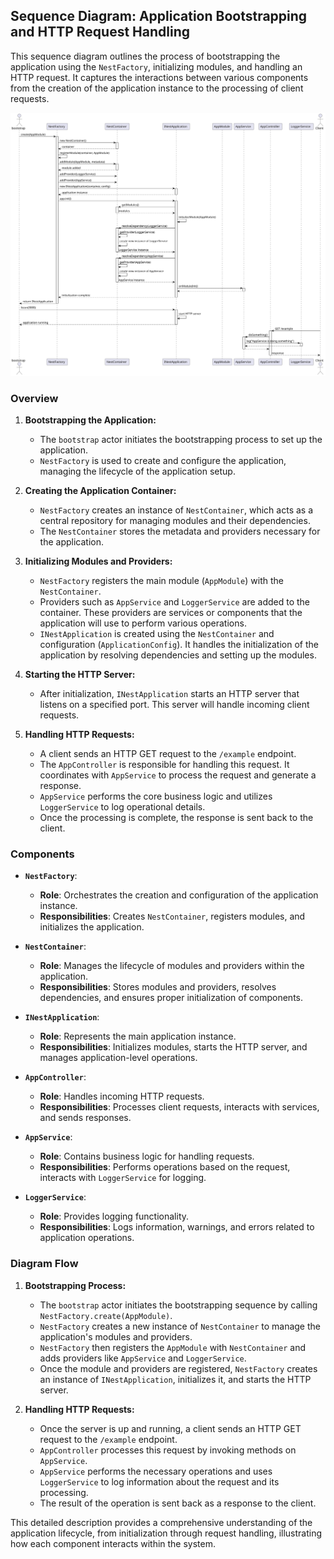 ## Sequence Diagram: Application Bootstrapping and HTTP Request Handling

This sequence diagram outlines the process of bootstrapping the application using the `NestFactory`, initializing
modules, and handling an HTTP request. It captures the interactions between various components from the creation of the
application instance to the processing of client requests.

![Bootstrapping Process](https://raw.githubusercontent.com/Rohitkumar-u1y6l/nestjs-clone/main/assets/nestjs-bootstrapping-process.svg)

### Overview

1. **Bootstrapping the Application:**

    - The `bootstrap` actor initiates the bootstrapping process to set up the application.
    - `NestFactory` is used to create and configure the application, managing the lifecycle of the application setup.

2. **Creating the Application Container:**

    - `NestFactory` creates an instance of `NestContainer`, which acts as a central repository for managing modules and
      their dependencies.
    - The `NestContainer` stores the metadata and providers necessary for the application.

3. **Initializing Modules and Providers:**

    - `NestFactory` registers the main module (`AppModule`) with the `NestContainer`.
    - Providers such as `AppService` and `LoggerService` are added to the container. These providers are services or
      components that the application will use to perform various operations.
    - `INestApplication` is created using the `NestContainer` and configuration (`ApplicationConfig`). It handles the
      initialization of the application by resolving dependencies and setting up the modules.

4. **Starting the HTTP Server:**

    - After initialization, `INestApplication` starts an HTTP server that listens on a specified port. This server will
      handle incoming client requests.

5. **Handling HTTP Requests:**
    - A client sends an HTTP GET request to the `/example` endpoint.
    - The `AppController` is responsible for handling this request. It coordinates with `AppService` to process the
      request and generate a response.
    - `AppService` performs the core business logic and utilizes `LoggerService` to log operational details.
    - Once the processing is complete, the response is sent back to the client.

### Components

- **`NestFactory`**:

    - **Role**: Orchestrates the creation and configuration of the application instance.
    - **Responsibilities**: Creates `NestContainer`, registers modules, and initializes the application.

- **`NestContainer`**:

    - **Role**: Manages the lifecycle of modules and providers within the application.
    - **Responsibilities**: Stores modules and providers, resolves dependencies, and ensures proper initialization of
      components.

- **`INestApplication`**:

    - **Role**: Represents the main application instance.
    - **Responsibilities**: Initializes modules, starts the HTTP server, and manages application-level operations.

- **`AppController`**:

    - **Role**: Handles incoming HTTP requests.
    - **Responsibilities**: Processes client requests, interacts with services, and sends responses.

- **`AppService`**:

    - **Role**: Contains business logic for handling requests.
    - **Responsibilities**: Performs operations based on the request, interacts with `LoggerService` for logging.

- **`LoggerService`**:
    - **Role**: Provides logging functionality.
    - **Responsibilities**: Logs information, warnings, and errors related to application operations.

### Diagram Flow

1. **Bootstrapping Process:**

    - The `bootstrap` actor initiates the bootstrapping sequence by calling `NestFactory.create(AppModule)`.
    - `NestFactory` creates a new instance of `NestContainer` to manage the application's modules and providers.
    - `NestFactory` then registers the `AppModule` with `NestContainer` and adds providers like `AppService`
      and `LoggerService`.
    - Once the module and providers are registered, `NestFactory` creates an instance of `INestApplication`, initializes
      it, and starts the HTTP server.

2. **Handling HTTP Requests:**
    - Once the server is up and running, a client sends an HTTP GET request to the `/example` endpoint.
    - `AppController` processes this request by invoking methods on `AppService`.
    - `AppService` performs the necessary operations and uses `LoggerService` to log information about the request and
      its processing.
    - The result of the operation is sent back as a response to the client.

This detailed description provides a comprehensive understanding of the application lifecycle, from initialization
through request handling, illustrating how each component interacts within the system.
